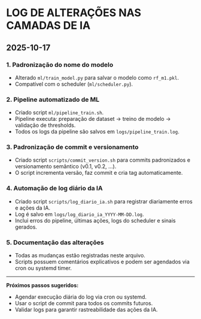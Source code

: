 # LOG DE ALTERAÇÕES NAS CAMADAS DE IA

## 2025-10-17

### 1. Padronização do nome do modelo
- Alterado `ml/train_model.py` para salvar o modelo como `rf_m1.pkl`.
- Compatível com o scheduler (`ml/scheduler.py`).

### 2. Pipeline automatizado de ML
- Criado script `ml/pipeline_train.sh`.
- Pipeline executa: preparação de dataset → treino de modelo → validação de thresholds.
- Todos os logs da pipeline são salvos em `logs/pipeline_train.log`.

### 3. Padronização de commit e versionamento
- Criado script `scripts/commit_version.sh` para commits padronizados e versionamento semântico (v0.1, v0.2, ...).
- O script incrementa versão, faz commit e cria tag automaticamente.

### 4. Automação de log diário da IA
- Criado script `scripts/log_diario_ia.sh` para registrar diariamente erros e ações da IA.
- Log é salvo em `logs/log_diario_ia_YYYY-MM-DD.log`.
- Inclui erros do pipeline, últimas ações, logs do scheduler e sinais gerados.

### 5. Documentação das alterações
- Todas as mudanças estão registradas neste arquivo.
- Scripts possuem comentários explicativos e podem ser agendados via cron ou systemd timer.

---

**Próximos passos sugeridos:**
- Agendar execução diária do log via cron ou systemd.
- Usar o script de commit para todos os commits futuros.
- Validar logs para garantir rastreabilidade das ações da IA.
